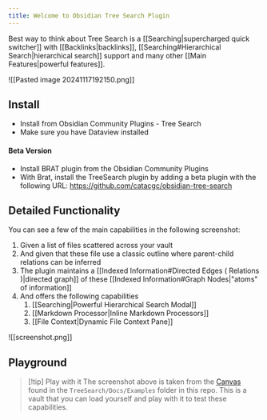 ```yaml
---
title: Welcome to Obsidian Tree Search Plugin
---
```

Best way to think about Tree Search is a [[Searching|supercharged quick switcher]] with [[Backlinks|backlinks]], [[Searching#Hierarchical Search|hierarchical search]] support and many other [[Main Features|powerful features]].

![[Pasted image 20241117192150.png]]


## Install

- Install from Obsidian Community Plugins - Tree Search
- Make sure you have Dataview installed
#### Beta Version
- Install BRAT plugin from the Obsidian Community Plugins
- With Brat, install the TreeSearch plugin by adding a beta plugin with the following URL: https://github.com/catacgc/obsidian-tree-search


## Detailed Functionality

You can see a few of the main capabilities in the following screenshot: 
1. Given a list of files scattered across your vault
2. And given that these file use a classic outline where parent-child relations can be inferred
3. The plugin maintains a [[Indexed Information#Directed Edges ( Relations )|directed graph]] of these [[Indexed Information#Graph Nodes|"atoms" of information]]
4. And offers the following capabilities
	1. [[Searching|Powerful Hierarchical Search Modal]]
	2. [[Markdown Processor|Inline Markdown Processors]]
	3. [[File Context|Dynamic File Context Pane]]

![[screenshot.png]]

## Playground

> [!tip] Play with it
> The screenshot above is taken from the [Canvas](Canvas.md) found in the `TreeSearch/Docs/Examples` folder in this repo. This is a vault that you can load yourself and play with it to test these capabilities. 

